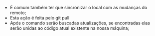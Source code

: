 * É comum também ter que sincronizar o local com as mudanças do remoto;
* Esta ação é feita pelo git pull
* Após o comando serão buscadas atualizações, se encontradas elas serão unidas ao código atual existente na nossa máquina;